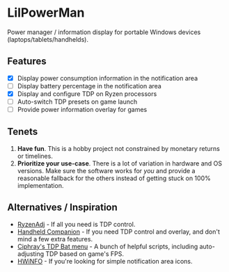 # LilPowerMan

Power manager / information display for portable Windows devices (laptops/tablets/handhelds).

## Features

- [x] Display power consumption information in the notification area
- [ ] Display battery percentage in the notification area
- [x] Display and configure TDP on Ryzen processors
- [ ] Auto-switch TDP presets on game launch
- [ ] Provide power information overlay for games

## Tenets

1. **Have fun**. This is a hobby project not constrained by monetary returns or timelines.
2. **Prioritize your use-case**. There is a lot of variation in hardware and OS versions. Make sure the software works for _you_ and provide a reasonable fallback for the others instead of getting stuck on 100% implementation.

## Alternatives / Inspiration

- [RyzenAdj](https://github.com/FlyGoat/RyzenAdj) - If all you need is TDP control.
- [Handheld Companion](https://github.com/Valkirie/HandheldCompanion) - If you need TDP control and overlay, and don't mind a few extra features.
- [Ciphray's TDP Bat menu](https://discord.com/channels/243411108940087297/1065818597844340777) - A bunch of helpful scripts, including auto-adjusting TDP based on game's FPS.
- [HWiNFO](https://www.hwinfo.com/download/) - If you're looking for simple notification area icons.
